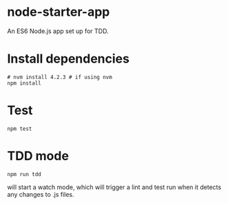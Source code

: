 # node-starter-app
An ES6 Node.js app set up for TDD.

# Install dependencies
```
# nvm install 4.2.3 # if using nvm
npm install
```

# Test
`npm test`

# TDD mode
`npm run tdd`

will start a watch mode, which will  trigger a lint and test run when it detects any changes to .js files.
